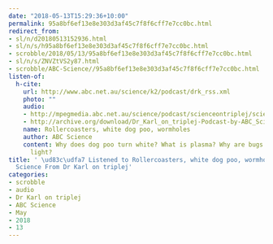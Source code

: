 ```yaml
---
date: "2018-05-13T15:29:36+10:00"
permalink: 95a8bf6ef13e8e303d3af45c7f8f6cff7e7cc0bc.html
redirect_from:
- sl/n/d20180513152936.html
- sl/n/s/h95a8bf6ef13e8e303d3af45c7f8f6cff7e7cc0bc.html
- scrobble/2018/05/13/95a8bf6ef13e8e303d3af45c7f8f6cff7e7cc0bc.html
- sl/n/s/ZNVZtVS2y87.html
- scrobble/ABC-Science//95a8bf6ef13e8e303d3af45c7f8f6cff7e7cc0bc.html
listen-of:
  h-cite:
    url: http://www.abc.net.au/science/k2/podcast/drk_rss.xml
    photo: ""
    audio:
    - http://mpegmedia.abc.net.au/science/podcast/scienceontriplej/scienceontriplej20180211.mp3
    - http://archive.org/download/Dr_Karl_on_triplej-Podcast-by-ABC_Science/Rollercoasters_white_dog_poo_wormholes.mp3
    name: Rollercoasters, white dog poo, wormholes
    author: ABC Science
    content: Why does dog poo turn white? What is plasma? Why are bugs attracted to
      light?
title: ' \ud83c\udfa7 Listened to Rollercoasters, white dog poo, wormholes by ABC
  Science From Dr Karl on triplej'
categories:
- scrobble
- audio
- Dr Karl on triplej
- ABC Science
- May
- 2018
- 13
---
```

